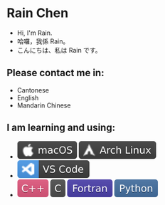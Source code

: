 # Rain Chen

- Hi, I'm Rain.
- 哈囉，我係 Rain。
- こんにちは、私は Rain です。

## Please contact me in:

- Cantonese
- English
- Mandarin Chinese

## I am learning and using:

- ![macOS](./img/macOS-3E3E3E.svg) ![ArchLinux](./img/Arch_Linux-3E3E3E.svg)
- ![VScode](./img/VS_Code-3E3E3E.svg)
- ![C++](./img/C++-E1587E.svg) ![C](./img/C-4E4E4E.svg) ![Fortran](./img/Fortran-4C41AB.svg) ![Python](./img/Python-4571A1.svg)
